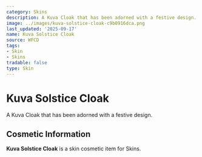```yaml
---
category: Skins
description: A Kuva Cloak that has been adorned with a festive design.
image: ../images/kuva-solstice-cloak-c9b0916dca.png
last_updated: '2025-09-17'
name: Kuva Solstice Cloak
source: WFCD
tags:
- Skin
- Skins
tradable: false
type: Skin
---
```


# Kuva Solstice Cloak

A Kuva Cloak that has been adorned with a festive design.

## Cosmetic Information

**Kuva Solstice Cloak** is a skin cosmetic item for Skins.

